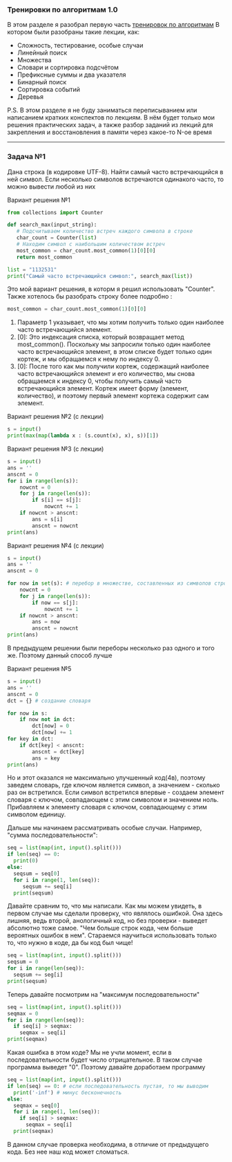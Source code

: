 ### Тренировки по алгоритмам 1.0

В этом разделе я разобрал первую часть [тренировок по алгоритмам](https://yandex.ru/yaintern/algorithm-training_1)
В котором были разобраны такие лекции, как:

- Сложность, тестирование, особые случаи
- Линейный поиск
- Множества
- Словари и сортировка подсчётом
- Префиксные суммы и два указателя
- Бинарный поиск
- Сортировка событий
- Деревья



P.S. В этом разделе я не буду заниматься переписыванием или написанием кратких конспектов по лекциям.
В нём будет только мои решения практических задач, а также разбор заданий из лекций для 
закрепления и восстановления в памяти через какое-то N-ое время

_____________________________________________________________________________________________________________________________


### Задача №1

 Дана строка (в кодировке UTF-8). Найти самый часто встречающийся в ней символ. Если несколько символов встречаются одинакого часто, то можно вывести любой из них

 Вариант решения №1

 ```python
from collections import Counter

def search_max(input_string):
    # Подсчитываем количество встреч каждого символа в строке
    char_count = Counter(list)
    # Находим символ с наибольшим количеством встреч
    most_common = char_count.most_common(1)[0][0]
    return most_common

list = "1132531"
print("Самый часто встречающийся символ:", search_max(list))
```
Это мой вариант решения, в которм я решил использовать "Counter".
Также хотелось бы разобрать строку более подробно : 

```python
most_common = char_count.most_common(1)[0][0]
```

1. Параметр 1 указывает, что мы хотим получить только один наиболее часто встречающийся элемент.
2. [0]: Это индексация списка, который возвращает метод most_common(). Поскольку мы запросили только один наиболее часто встречающийся элемент, в этом списке будет только один кортеж, и мы обращаемся к нему по индексу 0.
3. [0]: После того как мы получили кортеж, содержащий наиболее часто встречающийся элемент и его количество, мы снова обращаемся к индексу 0, чтобы получить самый часто встречающийся элемент. Кортеж имеет форму (элемент, количество), и поэтому первый элемент кортежа содержит сам элемент.

 Вариант решения №2 (с лекции)

 ```python
s = input()
print(max(map(lambda x : (s.count(x), x), s))[1])
```

Вариант решения №3 (с лекции)

```python
s = input()
ans = ''
anscnt = 0
for i in range(len(s)):
    nowcnt = 0
    for j in range(len(s)):
        if s[i] == s[j]:
            nowcnt += 1
    if nowcnt > anscnt:
        ans = s[i]
        anscnt = nowcnt
print(ans)
```
Вариант решения №4 (с лекции)

```python
s = input()
ans = ''
anscnt = 0

for now in set(s): # перебор в множестве, составленных из символов строки 
    nowcnt = 0
    for j in range(len(s)):
        if now == s[j]:
            nowcnt += 1
    if nowcnt > anscnt:
        ans = now
        anscnt = nowcnt
print(ans)
```

В предыдущем решении были переборы несколько раз одного и того же. Поэтому данный способ лучше

Вариант решения №5

```python
s = input()
ans = ''
anscnt = 0
dct = {} # создание словаря

for now in s:
    if now not in dct:
        dct[now] = 0
        dct[now] += 1
for key in dct:
    if dct[key] < anscnt:
        anscnt = dct[key]
        ans = key
print(ans)
```

Но и этот оказался не максимально улучшенный код(4в), поэтому заведем словарь, где ключом является символ, а значением - сколько раз он встретился. Если символ встретился впервые - создаем элемент словаря с ключом, совпадающем с этим символом и значением ноль. Прибавляем к элементу словаря с ключом, совпадающему с этим символом единицу.

Дальше мы начинаем рассматривать особые случаи. Например,
"сумма последовательности":

```python
seq = list(map(int, input().split()))
if len(seq) == 0:
  print(0)
else:
  seqsum = seq[0]
  for i in range(1, len(seq)):
     seqsum += seq[i]
  print(seqsum)
```
Давайте сравним то, что мы написали. Как мы можем увидеть, в первом случае мы сделали проверку, что являлось ошибкой. Она здесь лишняя, ведь второй, анологичный код, но без проверки - выведет абсолютно тоже самое. "Чем больше строк кода, чем больше вероятных ошибок в нем". Стараемся научиться использовать только то, что нужно в коде, да бы код был чище!

```python
seq = list(map(int, input().split()))
seqsum = 0
for i in range(len(seq)):
  seqsum += seg[i]
print(seqsum)
```

Теперь давайте посмотрим на "максимум последовательности"

```python
seq = list(map(int, input().split()))
seqmax = 0
for i in range(len(seq)):
  if seq[i] > seqmax:
    seqmax = seq[i]
print(seqmax)
```

Какая ошибка в этом коде? Мы не учли момент, если в последовательности будет число отрицательное. В таком случае программа выведет "0". Поэтому давайте доработаем программу

```python
seq = list(map(int, input().split()))
if len(seq) == 0: # если последовательность пустая, то мы выводим 
  print('-inf') # минус бесконечность
else:
  seqmax = seq[0]
  for i in range(1, len(seq)):
    if seq[i] > seqmax:
      seqmax = seq[i]
  print(seqmax)
```

В данном случае проверка необходима, в отличие от предыдущего кода. Без нее наш код может сломаться. 

